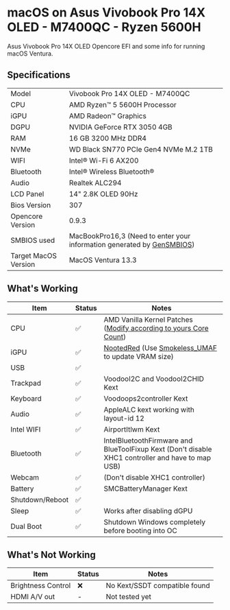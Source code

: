 # macOS on Asus Vivobook Pro 14X OLED - M7400QC - Ryzen 5600H

Asus Vivobook Pro 14X OLED Opencore EFI and some info for running macOS Ventura.

## Specifications

<table>
    <tbody>
        <tr>
            <td>Model</td>
            <td>Vivobook Pro 14X OLED - M7400QC</td>
        </tr>
        <tr>
            <td>CPU</td>
            <td>AMD Ryzen™ 5 5600H Processor</td>
        </tr>
        <tr>
            <td>iGPU</td>
            <td>AMD Radeon™ Graphics</td>
        </tr>
        <tr>
            <td>DGPU</td>
            <td>NVIDIA GeForce RTX 3050 4GB</td>
        </tr>
        <tr>
            <td>RAM</td>
            <td>16 GB 3200 MHz DDR4</td>
        </tr>
        <tr>
            <td>NVMe</td>
            <td>WD Black SN770 PCIe Gen4 NVMe M.2 1TB</td>
        </tr>
            <tr><td>WIFI</td>
            <td>Intel® Wi-Fi 6 AX200</td>
        </tr>
        <tr>
            <td>Bluetooth</td>
            <td>Intel® Wireless Bluetooth®</td>
        </tr>
        <tr>
            <td>Audio</td>
            <td>Realtek ALC294</td>
        </tr>
        <tr>
            <td>LCD Panel</td>
            <td>14" 2.8K OLED 90Hz</td>
        </tr>
        <tr>
            <td>Bios Version</td>
            <td>307</td>
        </tr>
        <tr>
            <td>Opencore Version</td>
            <td>0.9.3</td>
        </tr>
        <tr>
            <td>SMBIOS used</td>
            <td>
                MacBookPro16,3 (Need to enter your information generated by <a href="You need to enter your information generated by the">GenSMBIOS</a>)
            </td>
        </tr>
        <tr>
            <td>Target MacOS Version</td>
            <td>MacOS Ventura 13.3</td>
        </tr>
    </tbody>
</table>

## What's Working

| Item            | Status | Notes                                                                                                                                    |
| --------------- | ------ | ---------------------------------------------------------------------------------------------------------------------------------------- |
| CPU             | ✅     | AMD Vanilla Kernel Patches ([Modify according to yours Core Count](https://github.com/AMD-OSX/AMD_Vanilla))                              |
| iGPU            | ✅     | [NootedRed](https://github.com/NootInc/NootedRed) (Use [Smokeless_UMAF](https://github.com/DavidS95/Smokeless_UMAF) to update VRAM size) |
| USB             | ✅     |                                                                                                                                          |
| Trackpad        | ✅     | VoodooI2C and VoodooI2CHID Kext                                                                                                          |
| Keyboard        | ✅     | Voodoops2controller Kext                                                                                                                 |
| Audio           | ✅     | AppleALC kext working with layout-id 12                                                                                                  |
| Intel WIFI      | ✅     | AirportItlwm Kext                                                                                                                        |
| Bluetooth       | ✅     | IntelBluetoothFirmware and BlueToolFixup Kext (Don't disable XHC1 controller and have to map USB)                                        |
| Webcam          | ✅     | (Don't disable XHC1 controller)                                                                                                          |
| Battery         | ✅     | SMCBatteryManager Kext                                                                                                                   |
| Shutdown/Reboot | ✅     |                                                                                                                                          |
| Sleep           | ✅     | Works after disabling dGPU                                                                                                               |
| Dual Boot       | ✅     | Shutdown Windows completely before booting into OC                                                                                       |

## What's Not Working

| Item               | Status | Notes                         |
| ------------------ | ------ | ----------------------------- |
| Brightness Control | ❌     | No Kext/SSDT compatible found |
| HDMI A/V out       | -      | Not tested yet                |
